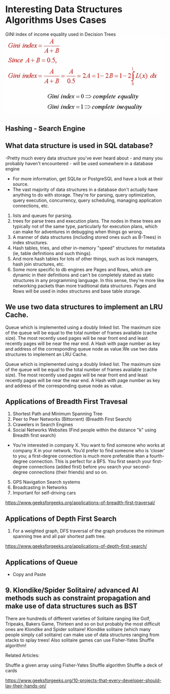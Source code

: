 # Interesting Data Structures Algorithms Uses Cases

GINI index of income equality used in Decision Trees
![alt text](https://github.com/LewisRa/DataStructures-AlgorithmS/blob/master/gini_formula.jpg)

 ## Hashing - Search Engine

## What data structure is used in SQL database?
-Pretty much every data structure you've ever heard about - and many you probably haven't encountered - will be used somewhere in a database engine
- For more information, get SQLite or PostgreSQL and have a look at their source.
- The vast majority of data structures in a database don't actually have anything to do with storage.  They're for parsing, query optimization, query execution, concurrency, query scheduling, managing application connections, etc.
1. lists and queues for parsing.
2. trees for parse trees and execution plans.  The nodes in these trees are typically not of the same type, particularly for execution plans, which can make for adventures in debugging when things go wrong.
3. A manner of data structures (including stored ones such as B-Trees) in index structures.
4. Hash tables, tries, and other in-memory "speed" structures for metadata (ie, table definitions and such things).
5. And more hash tables for lots of other things, such as lock managers, hash join structures, etc.  
6. Some more specific to db engines are Pages and Rows, which are dynamic in their definitions and can't be completely stated as static structures in any programming language.  In this sense, they're more like networking packets than more traditional data structures.  Pages and Rows will be used in index structures and base table storage.

## We use two data structures to implement an LRU Cache.

Queue which is implemented using a doubly linked list. The maximum size of the queue will be equal to the total number of frames available (cache size). The most recently used pages will be near front end and least recently pages will be near the rear end.
A Hash with page number as key and address of the corresponding queue node as value.We use two data structures to implement an LRU Cache.

Queue which is implemented using a doubly linked list. The maximum size of the queue will be equal to the total number of frames available (cache size). The most recently used pages will be near front end and least recently pages will be near the rear end.
A Hash with page number as key and address of the corresponding queue node as value.

## Applications of Breadth First Travesal

1. Shortest Path and Minimum Spanning Tree
2. Peer to Peer Networks (Bittorrent) (Breadth First Search)
3. Crawelers in Search Engines
4. Social Networks Websites (Find people within the distance "k" using Breadth first search)
- You’re interested in company X. You want to find someone who works at company X in your network. You’d prefer to find someone who is ‘closer’ to you; a first-degree connection is much more preferable than a fourth-degree connection. This is perfect for a BFS. You first search your first-degree connections (added first) before you search your second-degree connections (their friends) and so on.
5. GPS Navigation Search systems
6. Broadcasting in Networks
7. Important for self-driving cars

https://www.geeksforgeeks.org/applications-of-breadth-first-traversal/

## Applications of Depth First Search
1. For a weighted graph, DFS traversal of the graph produces the minimum spanning tree and all pair shortest path tree.

https://www.geeksforgeeks.org/applications-of-depth-first-search/

## Applications of Queue
 - Copy and Paste
 
 ## 9. Klondike/Spider Solitaire/  advanced AI methods such as constraint propagation and make use of data structures such as BST
There are hundreds of different varieties of Solitaire ranging like Golf, Tripeaks, Bakers Game, Thirteen and so on but probably the most difficult ones are Klondike and Spider solitaire! Klondike solitaire (which many people simply call solitaire) can make use of data structures ranging from stacks to splay trees! Also solitaire games can use Fisher-Yates Shuffle algorithm!

Related Articles:

Shuffle a given array using Fisher-Yates Shuffle algorithm
Shuffle a deck of cards

https://www.geeksforgeeks.org/10-projects-that-every-developer-should-lay-their-hands-on/
